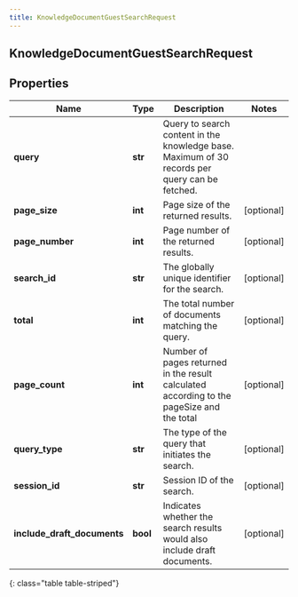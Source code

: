 ```yaml
---
title: KnowledgeDocumentGuestSearchRequest
---
```

## KnowledgeDocumentGuestSearchRequest

## Properties

|Name | Type | Description | Notes|
|------------ | ------------- | ------------- | -------------|
| **query** | **str** | Query to search content in the knowledge base. Maximum of 30 records per query can be fetched. | |
| **page_size** | **int** | Page size of the returned results. | [optional] |
| **page_number** | **int** | Page number of the returned results. | [optional] |
| **search_id** | **str** | The globally unique identifier for the search. | [optional] |
| **total** | **int** | The total number of documents matching the query. | [optional] |
| **page_count** | **int** | Number of pages returned in the result calculated according to the pageSize and the total | [optional] |
| **query_type** | **str** | The type of the query that initiates the search. | [optional] |
| **session_id** | **str** | Session ID of the search. | [optional] |
| **include_draft_documents** | **bool** | Indicates whether the search results would also include draft documents. | [optional] |
{: class="table table-striped"}


